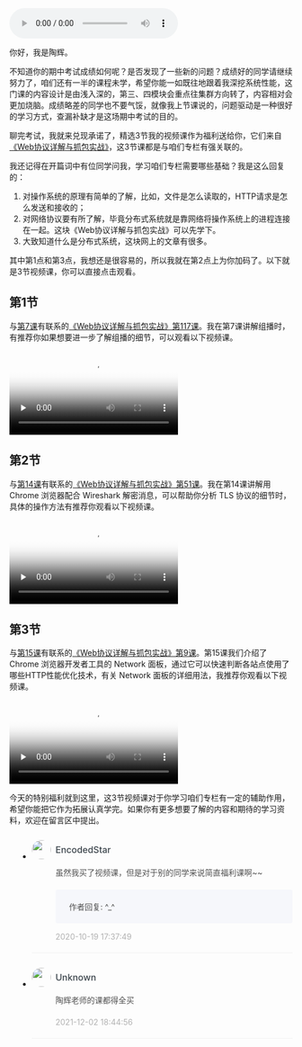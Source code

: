 <audio title="加餐1｜特别福利：陶辉视频课精选" src="https://static001.geekbang.org/resource/audio/44/fb/446617da0682a4f27db0147f366059fb.mp3" controls="controls"></audio> 
<p>你好，我是陶辉。</p><p>不知道你的期中考试成绩如何呢？是否发现了一些新的问题？成绩好的同学请继续努力了，咱们还有一半的课程未学，希望你能一如既往地跟着我深挖系统性能，这门课的内容设计是由浅入深的，第三、四模块会重点往集群方向转了，内容相对会更加烧脑。成绩略差的同学也不要气馁，就像我上节课说的，问题驱动是一种很好的学习方式，查漏补缺才是这场期中考试的目的。</p><p>聊完考试，我就来兑现承诺了，精选3节我的视频课作为福利送给你，它们来自<a href="https://time.geekbang.org/course/detail/100026801-93596">《Web协议详解与抓包实战》</a>，这3节课都是与咱们专栏有强关联的。</p><p>我还记得在开篇词中有位同学问我，学习咱们专栏需要哪些基础？我是这么回复的：</p><ol>
<li>对操作系统的原理有简单的了解，比如，文件是怎么读取的，HTTP请求是怎么发送和接收的；</li>
<li>对网络协议要有所了解，毕竟分布式系统就是靠网络将操作系统上的进程连接在一起。这块《Web协议详解与抓包实战》可以先学下。</li>
<li>大致知道什么是分布式系统，这块网上的文章有很多。</li>
</ol><p>其中第1点和第3点，我想还是很容易的，所以我就在第2点上为你加码了。以下就是3节视频课，你可以直接点击观看。</p><h2>第1节</h2><p>与<a href="https://time.geekbang.org/column/article/235302">第7课</a>有联系的<a href="https://time.geekbang.org/course/detail/175-134405">《Web协议详解与抓包实战》第117课</a>。我在第7课讲解组播时，有推荐你如果想要进一步了解组播的细节，可以观看以下视频课。</p><!-- [[[read_end]]] --><p><video poster="https://media001.geekbang.org/359a2787ee244329b9adcfb4f38fd412/snapshots/608274439cdf483488b53feb2b2f4484-00005.jpg" preload="none" controls=""><source src="https://media001.geekbang.org/customerTrans/fe4a99b62946f2c31c2095c167b26f9c/1025bb60-16d1595a668-0000-0000-01d-dbacd.mp4" type="video/mp4"><source src="https://media001.geekbang.org/92a7232de62042c09b0192682f2061e0/684692ecfc454b199a21406d5b8df606-9a4d4abb9d5d9dc2132014b8cbb6c37c-sd.m3u8" type="application/x-mpegURL"></video></p><h2>第2节</h2><p>与<a href="https://time.geekbang.org/column/article/241632">第14课</a>有联系的<a href="https://time.geekbang.org/course/detail/175-104932">《Web协议详解与抓包实战》第51课</a>。我在第14课讲解用 Chrome 浏览器配合 Wireshark 解密消息，可以帮助你分析 TLS 协议的细节时，具体的操作方法有推荐你观看以下视频课。</p><p><video poster="https://media001.geekbang.org/5a1316079a344db5ae9798c970997767/snapshots/dd8e0c6373844445a4c5990446e11009-00005.jpg" preload="none" controls=""><source src="https://media001.geekbang.org/customerTrans/fe4a99b62946f2c31c2095c167b26f9c/498cd722-16ce7fc8c98-0000-0000-01d-dbacd.mp4" type="video/mp4"><source src="https://media001.geekbang.org/ed16e26efdcc4ba4a3710cf85a9dde0b/df98d3463dbe413d831f65320139d9ff-678b414d8e306ddfff2f96407f7708fa-sd.m3u8" type="application/x-mpegURL"></video></p><h2>第3节</h2><p>与<a href="https://time.geekbang.org/column/article/242667">第15课</a>有联系的<a href="https://time.geekbang.org/course/detail/175-93594">《Web协议详解与抓包实战》第9课</a>。第15课我们介绍了 Chrome 浏览器开发者工具的 Network 面板，通过它可以快速判断各站点使用了哪些HTTP性能优化技术，有关 Network 面板的详细用法，我推荐你观看以下视频课。</p><p><video poster="https://media001.geekbang.org/75c859f0bfca445089a915bac4bd6177/snapshots/dbb7b8e460b5464baf8abee0e321dc3c-00005.jpg" preload="none" controls=""><source src="https://media001.geekbang.org/customerTrans/fe4a99b62946f2c31c2095c167b26f9c/324bfc16-16ce90f3288-0000-0000-01d-dbacd.mp4" type="video/mp4"><source src="https://media001.geekbang.org/f1e2b9b587064da1b6f6474c49ac5e77/bb389aca12374babb1ecb9138780dc25-d423ec6794e8818946dc711c6d62cfce-sd.m3u8" type="application/x-mpegURL"></video></p><p>今天的特别福利就到这里，这3节视频课对于你学习咱们专栏有一定的辅助作用，希望你能把它作为拓展认真学完。如果你有更多想要了解的内容和期待的学习资料，欢迎在留言区中提出。</p>
<style>
    ul {
      list-style: none;
      display: block;
      list-style-type: disc;
      margin-block-start: 1em;
      margin-block-end: 1em;
      margin-inline-start: 0px;
      margin-inline-end: 0px;
      padding-inline-start: 40px;
    }
    li {
      display: list-item;
      text-align: -webkit-match-parent;
    }
    ._2sjJGcOH_0 {
      list-style-position: inside;
      width: 100%;
      display: -webkit-box;
      display: -ms-flexbox;
      display: flex;
      -webkit-box-orient: horizontal;
      -webkit-box-direction: normal;
      -ms-flex-direction: row;
      flex-direction: row;
      margin-top: 26px;
      border-bottom: 1px solid rgba(233,233,233,0.6);
    }
    ._2sjJGcOH_0 ._3FLYR4bF_0 {
      width: 34px;
      height: 34px;
      -ms-flex-negative: 0;
      flex-shrink: 0;
      border-radius: 50%;
    }
    ._2sjJGcOH_0 ._36ChpWj4_0 {
      margin-left: 0.5rem;
      -webkit-box-flex: 1;
      -ms-flex-positive: 1;
      flex-grow: 1;
      padding-bottom: 20px;
    }
    ._2sjJGcOH_0 ._36ChpWj4_0 ._2zFoi7sd_0 {
      font-size: 16px;
      color: #3d464d;
      font-weight: 500;
      -webkit-font-smoothing: antialiased;
      line-height: 34px;
    }
    ._2sjJGcOH_0 ._36ChpWj4_0 ._2_QraFYR_0 {
      margin-top: 12px;
      color: #505050;
      -webkit-font-smoothing: antialiased;
      font-size: 14px;
      font-weight: 400;
      white-space: normal;
      word-break: break-all;
      line-height: 24px;
    }
    ._2sjJGcOH_0 ._10o3OAxT_0 {
      margin-top: 18px;
      border-radius: 4px;
      background-color: #f6f7fb;
    }
    ._2sjJGcOH_0 ._3klNVc4Z_0 {
      display: -webkit-box;
      display: -ms-flexbox;
      display: flex;
      -webkit-box-orient: horizontal;
      -webkit-box-direction: normal;
      -ms-flex-direction: row;
      flex-direction: row;
      -webkit-box-pack: justify;
      -ms-flex-pack: justify;
      justify-content: space-between;
      -webkit-box-align: center;
      -ms-flex-align: center;
      align-items: center;
      margin-top: 15px;
    }
    ._2sjJGcOH_0 ._10o3OAxT_0 ._3KxQPN3V_0 {
      color: #505050;
      -webkit-font-smoothing: antialiased;
      font-size: 14px;
      font-weight: 400;
      white-space: normal;
      word-break: break-word;
      padding: 20px 20px 20px 24px;
    }
    ._2sjJGcOH_0 ._3klNVc4Z_0 {
      display: -webkit-box;
      display: -ms-flexbox;
      display: flex;
      -webkit-box-orient: horizontal;
      -webkit-box-direction: normal;
      -ms-flex-direction: row;
      flex-direction: row;
      -webkit-box-pack: justify;
      -ms-flex-pack: justify;
      justify-content: space-between;
      -webkit-box-align: center;
      -ms-flex-align: center;
      align-items: center;
      margin-top: 15px;
    }
    ._2sjJGcOH_0 ._3Hkula0k_0 {
      color: #b2b2b2;
      font-size: 14px;
    }
</style><ul><li>
<div class="_2sjJGcOH_0"><img src="https://static001.geekbang.org/account/avatar/00/16/f3/ea/2b2adda5.jpg"
  class="_3FLYR4bF_0">
<div class="_36ChpWj4_0">
  <div class="_2zFoi7sd_0"><span>EncodedStar</span>
  </div>
  <div class="_2_QraFYR_0">虽然我买了视频课，但是对于别的同学来说简直福利课啊~~</div>
  <div class="_10o3OAxT_0">
    <p class="_3KxQPN3V_0">作者回复: ^_^</p>
  </div>
  <div class="_3klNVc4Z_0">
    <div class="_3Hkula0k_0">2020-10-19 17:37:49</div>
  </div>
</div>
</div>
</li>
<li>
<div class="_2sjJGcOH_0"><img src="https://static001.geekbang.org/account/avatar/00/13/24/59/e9867100.jpg"
  class="_3FLYR4bF_0">
<div class="_36ChpWj4_0">
  <div class="_2zFoi7sd_0"><span>Unknown</span>
  </div>
  <div class="_2_QraFYR_0">陶辉老师的课都得全买</div>
  <div class="_10o3OAxT_0">
    
  </div>
  <div class="_3klNVc4Z_0">
    <div class="_3Hkula0k_0">2021-12-02 18:44:56</div>
  </div>
</div>
</div>
</li>
</ul>